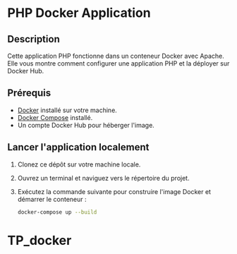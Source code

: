 # PHP Docker Application

## Description
Cette application PHP fonctionne dans un conteneur Docker avec Apache. Elle vous montre comment configurer une application PHP et la déployer sur Docker Hub.

## Prérequis
- [Docker](https://www.docker.com/) installé sur votre machine.
- [Docker Compose](https://docs.docker.com/compose/install/) installé.
- Un compte Docker Hub pour héberger l'image.

## Lancer l'application localement

1. Clonez ce dépôt sur votre machine locale.
2. Ouvrez un terminal et naviguez vers le répertoire du projet.
3. Exécutez la commande suivante pour construire l'image Docker et démarrer le conteneur :

   ```bash
   docker-compose up --build
# TP_docker
